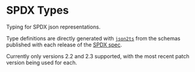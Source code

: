# SPDX Types

Typing for SPDX json representations.

Type definitions are directly generated with [`json2ts`](https://github.com/bcherny/json-schema-to-typescript) from the schemas published with each release of the [SPDX spec](https://github.com/spdx/spdx-spec).

Currently only versions 2.2 and 2.3 supported, with the most recent patch version being used for each.
